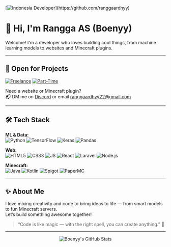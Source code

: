 [![Indonesia Developer](https://img.shields.io/badge/Indonesia%20Developer-%23E63946?style=for-the-badge&logo=java&logoColor=white")](https://github.com/ranggaardhyy)

# 👋 Hi, I'm Rangga AS (Boenyy)

Welcome! I'm a developer who loves building cool things, from machine learning models to websites and Minecraft plugins.

---

## 💼 Open for Projects

[![Freelance](https://img.shields.io/badge/Freelance-Open-green?style=for-the-badge&logo=discord&logoColor=white)](https://discord.com/users/437488468525056001)
[![Part-Time](https://img.shields.io/badge/Part--Time-Available-blue?style=for-the-badge&logo=discord&logoColor=white)](https://discord.com/users/437488468525056001)

Need a website or Minecraft plugin?  
📬 DM me on [Discord](https://discord.com/users/437488468525056001) or email [ranggaardhyy22@gmail.com](mailto:ranggaardhyy22@gmail.com)

---

## 🛠️ Tech Stack

**ML & Data:**  
![Python](https://img.shields.io/badge/Python-3776AB?style=for-the-badge&logo=python&logoColor=white)
![TensorFlow](https://img.shields.io/badge/TensorFlow-FF6F00?style=for-the-badge&logo=tensorflow&logoColor=white)
![Keras](https://img.shields.io/badge/Keras-D00000?style=for-the-badge&logo=keras&logoColor=white)
![Pandas](https://img.shields.io/badge/Pandas-150458?style=for-the-badge&logo=pandas&logoColor=white)

**Web:**  
![HTML5](https://img.shields.io/badge/HTML5-E34F26?style=for-the-badge&logo=html5&logoColor=white)
![CSS3](https://img.shields.io/badge/CSS3-1572B6?style=for-the-badge&logo=css3&logoColor=white)
![JS](https://img.shields.io/badge/JavaScript-F7DF1E?style=for-the-badge&logo=javascript&logoColor=black)
![React](https://img.shields.io/badge/React-61DAFB?style=for-the-badge&logo=react&logoColor=black)
![Laravel](https://img.shields.io/badge/Laravel-FF2D20?style=for-the-badge&logo=laravel&logoColor=white)
![Node.js](https://img.shields.io/badge/Node.js-339933?style=for-the-badge&logo=nodedotjs&logoColor=white)

**Minecraft:**  
![Java](https://img.shields.io/badge/Java-007396?style=for-the-badge&logo=java&logoColor=white)
![Kotlin](https://img.shields.io/badge/Kotlin-0095D5?style=for-the-badge&logo=kotlin&logoColor=white)
![Spigot](https://img.shields.io/badge/Spigot-000000?style=for-the-badge&logo=spigotmc&logoColor=white)
![PaperMC](https://img.shields.io/badge/PaperMC-FFFFFF?style=for-the-badge&logo=papermc&logoColor=black)

---

## ✨ About Me

I love mixing creativity and code to bring ideas to life — from smart models to fun Minecraft servers.  
Let’s build something awesome together!

> “Code is like magic — with the right spell, you can create anything.” 🔮

---

<p align="center">
  <img src="https://github-readme-stats.vercel.app/api?username=ranggaardhyy&show_icons=true&theme=radical" alt="Boenyy's GitHub Stats"/>
</p>
